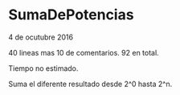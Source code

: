 # SumaDePotencias
4 de ocutubre 2016

40 lineas mas 10 de comentarios. 92 en total.

Tiempo no estimado.

Suma el diferente resultado desde 2^0 hasta 2^n.
